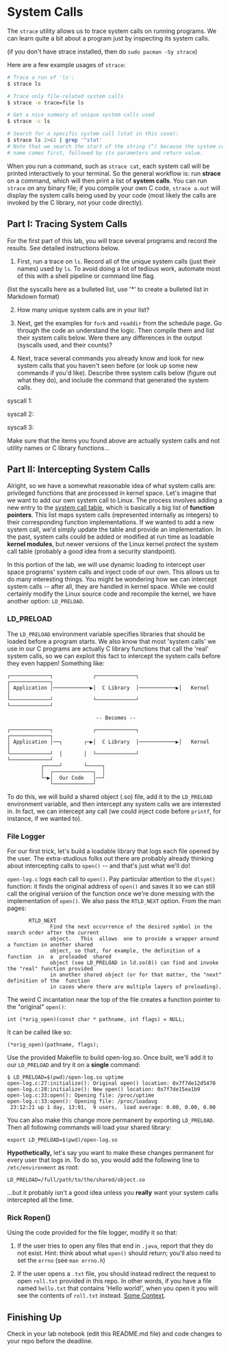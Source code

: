 # System Calls

The `strace` utility allows us to trace system calls on running programs. We can learn quite a bit about a program just by inspecting its system calls.

(if you don't have strace installed, then do `sudo pacman -Sy strace`)

Here are a few example usages of `strace`:

```bash
# Trace a run of 'ls':
$ strace ls

# Trace only file-related system calls
$ strace -e trace=file ls

# Get a nice summary of unique system calls used
$ strace -c ls

# Search for a specific system call (stat in this case):
$ strace ls 2>&1 | grep '^stat'
# Note that we search the start of the string (^) because the system call's
# name comes first, followed by its parameters and return value.
```


When you run a command, such as `strace cat`, each system call will be printed interactively to your terminal. So the general workflow is: run **strace** on a command, which will then print a list of **system calls**. You can run `strace` on any binary file; if you compile your own C code,  `strace a.out` will display the system calls being used by your code (most likely the calls are invoked by the C library, not your code directly).

## Part I: Tracing System Calls

For the first part of this lab, you will trace several programs and record the results. See detailed instructions below.

1. First, run a trace on `ls`. Record all of the unique system calls (just their names) used by `ls`. To avoid doing a lot of tedious work, automate most of this with a shell pipeline or command line flag.

(list the syscalls here as a bulleted list, use '*' to create a bulleted list in Markdown format)

2. How many unique system calls are in your list?

3. Next, get the examples for `fork` and `readdir` from the schedule page. Go through the code an understand the logic. Then compile them and list their system calls below. Were there any differences in the output (syscalls used, and their counts)?

4. Next, trace several commands you already know and look for new system calls that you haven't seen before (or look up some new commands if you'd like). Describe three system calls below (figure out what they do), and include the command that generated the system calls.

syscall 1: 

syscall 2:

syscall 3:

Make sure that the items you found above are actually system calls and not utility names or C library functions...

## Part II: Intercepting System Calls

Alright, so we have a somewhat reasonable idea of what system calls are: 
privileged functions that are processed in kernel space. Let's imagine that
we want to add our own system call to Linux. The process involves adding a
new entry to the [system call table](./syscall_32.tbl), which is basically
a big list of **function pointers**. This list maps system calls (represented
internally as integers) to their corresponding function implementations. If
we wanted to add a new system call, we'd simply update the table and provide
an implementation. In the past, system calls could be added or modified at 
run time as loadable **kernel modules**, but newer versions of the Linux
kernel protect the system call table (probably a good idea from a security
standpoint).

In this portion of the lab, we will use dynamic loading to intercept user space
programs' system calls and inject code of our own. This allows us to do many
interesting things. You might be wondering how we can intercept system calls --
after all, they are handled in kernel space. While we could certainly modify
the Linux source code and recompile the kernel, we have another option:
`LD_PRELOAD`.

### LD_PRELOAD

The `LD_PRELOAD` environment variable specifies libraries that should be loaded
before a program starts. We also know that most 'system calls'  we use in
our C programs are actually C library functions that call the 'real'
system calls, so we can exploit this fact to intercept the system calls before
they even happen! Something like:

```
┌─────────────┐             ┌─────────────┐             ┌─────────────┐
│ Application │────────────▶│  C Library  │────────────▶│   Kernel    │
└─────────────┘             └─────────────┘             └─────────────┘

                             -- Becomes --

┌─────────────┐             ┌─────────────┐             ┌─────────────┐
│ Application │──┐       ┌─▶│  C Library  │────────────▶│   Kernel    │
└─────────────┘  │       │  └─────────────┘             └─────────────┘
           ┌─────┘       └─────┐
           │  ┌─────────────┐  │
           └─▶│  Our Code   │──┘
              └─────────────┘
```

To do this, we will build a shared object (.so) file, add it to the `LD_PRELOAD`
environment variable, and then intercept any system calls we are interested in.
In fact, we can intercept any call (we could inject code before `printf`, for
instance, if we wanted to).

### File Logger

For our first trick, let's build a loadable library that logs each file opened
by the user. The extra-studious folks out there are probably already thinking
about intercepting calls to `open()` -- and that's just what we'll do!

`open-log.c` logs each call to `open()`. Pay particular attention to the `dlsym()`
function: it finds the original address of `open()` and saves it so we can still
call the original version of the function once we're done messing with the
implementation of `open()`. We also pass the `RTLD_NEXT` option. From the man
pages:

```
       RTLD_NEXT
              Find the next occurrence of the desired symbol in the search order after the current
              object.   This  allows  one to provide a wrapper around a function in another shared
              object, so that, for example, the definition of a function  in  a  preloaded  shared
              object (see LD_PRELOAD in ld.so(8)) can find and invoke the "real" function provided
              in another shared object (or for that matter, the "next" definition of the  function
              in cases where there are multiple layers of preloading).
```

The weird C incantation near the top of the file creates a function pointer to the "original" `open()`:

```
int (*orig_open)(const char * pathname, int flags) = NULL;
```

It can be called like so:

```
(*orig_open)(pathname, flags);
```

Use the provided Makefile to build open-log.so. Once built, we'll add it to our `LD_PRELOAD`
and try it on a **single** command:

```
$ LD_PRELOAD=$(pwd)/open-log.so uptime
open-log.c:27:initialize(): Original open() location: 0x7f7de12d5470
open-log.c:28:initialize(): New open() location: 0x7f7de15ea1b9
open-log.c:33:open(): Opening file: /proc/uptime
open-log.c:33:open(): Opening file: /proc/loadavg
 23:12:21 up 1 day, 13:01,  9 users,  load average: 0.00, 0.00, 0.00
```

You can also make this change more permanent by exporting `LD_PRELOAD`. Then all following commands
will load your shared library:

```
export LD_PRELOAD=$(pwd)/open-log.so
```

**Hypothetically,** let's say you want to make these changes permanent for every user that logs in. To do so, you would add the following line to `/etc/environment` as root:

```
LD_PRELOAD=/full/path/to/the/shared/object.so
```

...but it probably isn't a good idea unless you **really** want your system calls intercepted all the time.


### Rick Ropen()

Using the code provided for the file logger, modify it so that:

1. If the user tries to open any files that end in `.java`, report that they do not exist. Hint: think about what `open()` should return; you'll also need to set the `errno` (see `man errno.h`)

2. If the user opens a `.txt` file, you should instead redirect the request to open `roll.txt` provided in this repo. In other words, if you have a file named `hello.txt` that contains 'Hello world!', when you open it you will see the contents of `roll.txt` instead. [Some Context](https://en.wikipedia.org/wiki/Rickrolling).


## Finishing Up

Check in your lab notebook (edit this README.md file) and code changes to your repo before the deadline.

